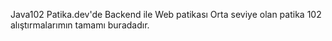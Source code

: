 Java102
Patika.dev'de Backend ile Web patikası Orta seviye olan patika 102 alıştırmalarımın tamamı buradadır.
